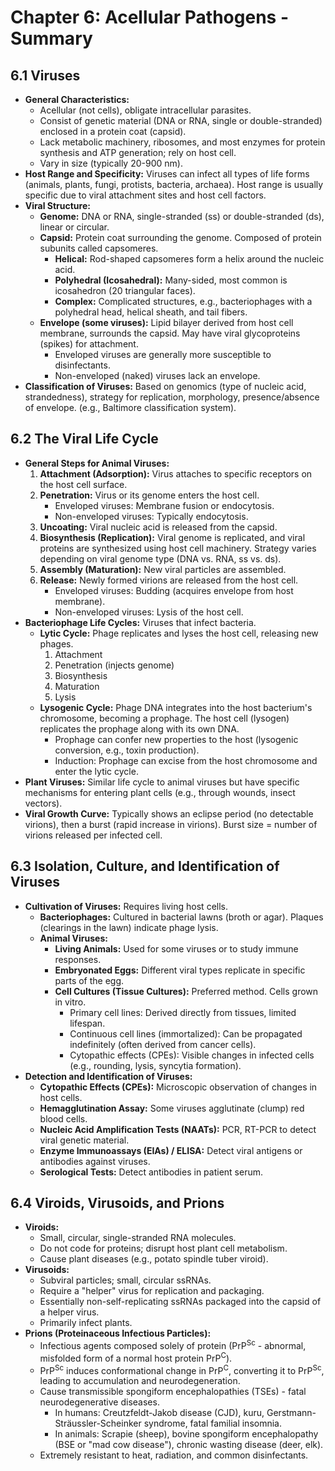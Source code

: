 # Chapter 6: Acellular Pathogens - Summary

## 6.1 Viruses
*   **General Characteristics:**
    *   Acellular (not cells), obligate intracellular parasites.
    *   Consist of genetic material (DNA or RNA, single or double-stranded) enclosed in a protein coat (capsid).
    *   Lack metabolic machinery, ribosomes, and most enzymes for protein synthesis and ATP generation; rely on host cell.
    *   Vary in size (typically 20-900 nm).
*   **Host Range and Specificity:** Viruses can infect all types of life forms (animals, plants, fungi, protists, bacteria, archaea). Host range is usually specific due to viral attachment sites and host cell factors.
*   **Viral Structure:**
    *   **Genome:** DNA or RNA, single-stranded (ss) or double-stranded (ds), linear or circular.
    *   **Capsid:** Protein coat surrounding the genome. Composed of protein subunits called capsomeres.
        *   **Helical:** Rod-shaped capsomeres form a helix around the nucleic acid.
        *   **Polyhedral (Icosahedral):** Many-sided, most common is icosahedron (20 triangular faces).
        *   **Complex:** Complicated structures, e.g., bacteriophages with a polyhedral head, helical sheath, and tail fibers.
    *   **Envelope (some viruses):** Lipid bilayer derived from host cell membrane, surrounds the capsid. May have viral glycoproteins (spikes) for attachment.
        *   Enveloped viruses are generally more susceptible to disinfectants.
        *   Non-enveloped (naked) viruses lack an envelope.
*   **Classification of Viruses:** Based on genomics (type of nucleic acid, strandedness), strategy for replication, morphology, presence/absence of envelope. (e.g., Baltimore classification system).

## 6.2 The Viral Life Cycle
*   **General Steps for Animal Viruses:**
    1.  **Attachment (Adsorption):** Virus attaches to specific receptors on the host cell surface.
    2.  **Penetration:** Virus or its genome enters the host cell.
        *   Enveloped viruses: Membrane fusion or endocytosis.
        *   Non-enveloped viruses: Typically endocytosis.
    3.  **Uncoating:** Viral nucleic acid is released from the capsid.
    4.  **Biosynthesis (Replication):** Viral genome is replicated, and viral proteins are synthesized using host cell machinery. Strategy varies depending on viral genome type (DNA vs. RNA, ss vs. ds).
    5.  **Assembly (Maturation):** New viral particles are assembled.
    6.  **Release:** Newly formed virions are released from the host cell.
        *   Enveloped viruses: Budding (acquires envelope from host membrane).
        *   Non-enveloped viruses: Lysis of the host cell.
*   **Bacteriophage Life Cycles:** Viruses that infect bacteria.
    *   **Lytic Cycle:** Phage replicates and lyses the host cell, releasing new phages.
        1.  Attachment
        2.  Penetration (injects genome)
        3.  Biosynthesis
        4.  Maturation
        5.  Lysis
    *   **Lysogenic Cycle:** Phage DNA integrates into the host bacterium's chromosome, becoming a prophage. The host cell (lysogen) replicates the prophage along with its own DNA.
        *   Prophage can confer new properties to the host (lysogenic conversion, e.g., toxin production).
        *   Induction: Prophage can excise from the host chromosome and enter the lytic cycle.
*   **Plant Viruses:** Similar life cycle to animal viruses but have specific mechanisms for entering plant cells (e.g., through wounds, insect vectors).
*   **Viral Growth Curve:** Typically shows an eclipse period (no detectable virions), then a burst (rapid increase in virions). Burst size = number of virions released per infected cell.

## 6.3 Isolation, Culture, and Identification of Viruses
*   **Cultivation of Viruses:** Requires living host cells.
    *   **Bacteriophages:** Cultured in bacterial lawns (broth or agar). Plaques (clearings in the lawn) indicate phage lysis.
    *   **Animal Viruses:**
        *   **Living Animals:** Used for some viruses or to study immune responses.
        *   **Embryonated Eggs:** Different viral types replicate in specific parts of the egg.
        *   **Cell Cultures (Tissue Cultures):** Preferred method. Cells grown in vitro.
            *   Primary cell lines: Derived directly from tissues, limited lifespan.
            *   Continuous cell lines (immortalized): Can be propagated indefinitely (often derived from cancer cells).
            *   Cytopathic effects (CPEs): Visible changes in infected cells (e.g., rounding, lysis, syncytia formation).
*   **Detection and Identification of Viruses:**
    *   **Cytopathic Effects (CPEs):** Microscopic observation of changes in host cells.
    *   **Hemagglutination Assay:** Some viruses agglutinate (clump) red blood cells.
    *   **Nucleic Acid Amplification Tests (NAATs):** PCR, RT-PCR to detect viral genetic material.
    *   **Enzyme Immunoassays (EIAs) / ELISA:** Detect viral antigens or antibodies against viruses.
    *   **Serological Tests:** Detect antibodies in patient serum.

## 6.4 Viroids, Virusoids, and Prions
*   **Viroids:**
    *   Small, circular, single-stranded RNA molecules.
    *   Do not code for proteins; disrupt host plant cell metabolism.
    *   Cause plant diseases (e.g., potato spindle tuber viroid).
*   **Virusoids:**
    *   Subviral particles; small, circular ssRNAs.
    *   Require a "helper" virus for replication and packaging.
    *   Essentially non-self-replicating ssRNAs packaged into the capsid of a helper virus.
    *   Primarily infect plants.
*   **Prions (Proteinaceous Infectious Particles):**
    *   Infectious agents composed solely of protein (PrP<sup>Sc</sup> - abnormal, misfolded form of a normal host protein PrP<sup>C</sup>).
    *   PrP<sup>Sc</sup> induces conformational change in PrP<sup>C</sup>, converting it to PrP<sup>Sc</sup>, leading to accumulation and neurodegeneration.
    *   Cause transmissible spongiform encephalopathies (TSEs) - fatal neurodegenerative diseases.
        *   In humans: Creutzfeldt-Jakob disease (CJD), kuru, Gerstmann-Sträussler-Scheinker syndrome, fatal familial insomnia.
        *   In animals: Scrapie (sheep), bovine spongiform encephalopathy (BSE or "mad cow disease"), chronic wasting disease (deer, elk).
    *   Extremely resistant to heat, radiation, and common disinfectants.
